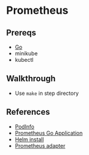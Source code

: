# Prometheus

## Prereqs

- [Go](https://golang.org/doc/install#install)
- minikube
- kubectl

## Walkthrough

- Use `make` in step directory

## References

- [PodInfo](https://github.com/stefanprodan/podinfo)
- [Prometheus Go Application](https://prometheus.io/docs/guides/go-application/)
- [Helm install](https://helm.sh/docs/intro/install/)
- [Prometheus adapter](https://github.com/DirectXMan12/k8s-prometheus-adapter)